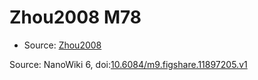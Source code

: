 <a name="material" />

# Zhou2008 M78
<script type="application/ld+json">
  {
    "@context": "https://schema.org/",
    "@type": "ChemicalSubstance",
    "@id": "https://egonw.github.io/nanowiki/nanowiki290.html#material",
    "http://purl.org/dc/terms/conformsTo":
      {
        "@type": "CreativeWork",
        "@id": "https://bioschemas.org/profiles/ChemicalSubstance/0.4-RELEASE/"
      },
    "identfier": "290",
    "name": "Zhou2008 M78",
    "url": "https://egonw.github.io/nanowiki/nanowiki290.html#material",
    "sameAs": "http://127.0.0.1/mediawiki/index.php/Special:URIResolver/Zhou2008_M78"
  }
</script>


* Source: [Zhou2008](articleZhou2008.md)


Source: NanoWiki 6, doi:[10.6084/m9.figshare.11897205.v1](https://doi.org/10.6084/m9.figshare.11897205.v1)
